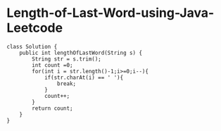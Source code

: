 # Length-of-Last-Word-using-Java-Leetcode
    
    class Solution {
        public int lengthOfLastWord(String s) {
            String str = s.trim();
            int count =0;
            for(int i = str.length()-1;i>=0;i--){
                if(str.charAt(i) == ' '){
                    break;
                }
                count++;
            }
            return count;
        }
    }
